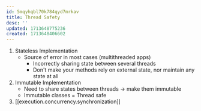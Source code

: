 ```yaml
---
id: 5mqyhqbl70k784qyd7mrkav
title: Thread Safety
desc: ''
updated: 1713648775236
created: 1713648406602
---
```


1. Stateless Implementation
    - Source of error in most cases (multithreaded apps)
        - Incorrectly sharing state between several threads
        - Don't make your methods rely on external state, nor maintain any state at all
2. Immutable Implementation
    - Need to share states between threads → make them immutable
    - Immutable classes = Thread safe
3. [[execution.concurrency.synchronization]]
